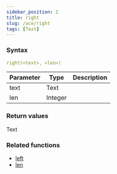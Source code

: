 ```yaml
---
sidebar_position: 2   
title: right
slug: /ace/right
tags: [Text]
---
```


### Syntax

 ```yaml
right(<text>, <len>)
```
    
| Parameter   | Type | Description |
| ----------- | ---- | ----------- |     
| text | Text |  |
| len | Integer |  |

### Return values
Text


### Related functions      
* [left](/ace/left)
* [len](/ace/len)
